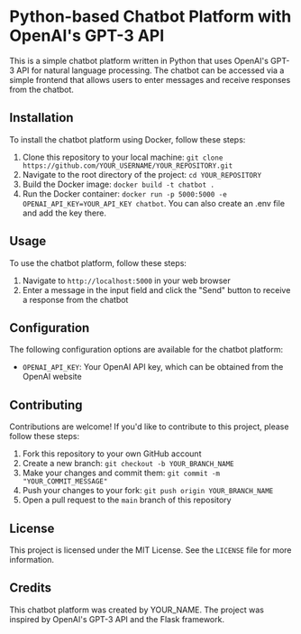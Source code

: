 # Python-based Chatbot Platform with OpenAI's GPT-3 API

This is a simple chatbot platform written in Python that uses OpenAI's GPT-3 API for natural language processing. The chatbot can be accessed via a simple frontend that allows users to enter messages and receive responses from the chatbot.

## Installation

To install the chatbot platform using Docker, follow these steps:

1. Clone this repository to your local machine: `git clone https://github.com/YOUR_USERNAME/YOUR_REPOSITORY.git`
2. Navigate to the root directory of the project: `cd YOUR_REPOSITORY`
3. Build the Docker image: `docker build -t chatbot .`
4. Run the Docker container: `docker run -p 5000:5000 -e OPENAI_API_KEY=YOUR_API_KEY chatbot`. You can also create an .env file and add the key there. 

## Usage

To use the chatbot platform, follow these steps:

1. Navigate to `http://localhost:5000` in your web browser
2. Enter a message in the input field and click the "Send" button to receive a response from the chatbot

## Configuration

The following configuration options are available for the chatbot platform:

- `OPENAI_API_KEY`: Your OpenAI API key, which can be obtained from the OpenAI website

## Contributing

Contributions are welcome! If you'd like to contribute to this project, please follow these steps:

1. Fork this repository to your own GitHub account
2. Create a new branch: `git checkout -b YOUR_BRANCH_NAME`
3. Make your changes and commit them: `git commit -m "YOUR_COMMIT_MESSAGE"`
4. Push your changes to your fork: `git push origin YOUR_BRANCH_NAME`
5. Open a pull request to the `main` branch of this repository

## License

This project is licensed under the MIT License. See the `LICENSE` file for more information.

## Credits

This chatbot platform was created by YOUR_NAME. The project was inspired by OpenAI's GPT-3 API and the Flask framework.

